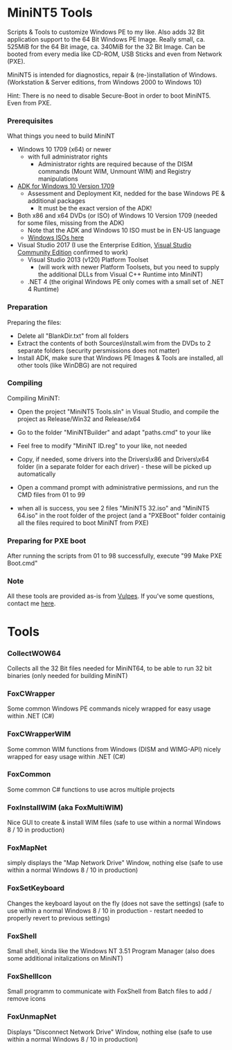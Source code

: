 # MiniNT5 Tools

Scripts & Tools to customize Windows PE to my like. Also adds 32 Bit application support to the 64 Bit Windows PE Image.
Really small, ca. 525MiB for the 64 Bit image, ca. 340MiB for the 32 Bit Image.
Can be booted from every media like CD-ROM, USB Sticks and even from Network (PXE).

MiniNT5 is intended for diagnostics, repair & (re-)installation of Windows. (Workstation & Server editions, from Windows 2000 to Windows 10)

Hint: There is no need to disable Secure-Boot in order to boot MiniNT5. Even from PXE.

### Prerequisites

What things you need to build MiniNT

* Windows 10 1709 (x64) or newer
	* with full administrator rights
		* Administrator rights are required because of the DISM commands (Mount WIM, Unmount WIM) and Registry manipulations
* [ADK for Windows 10 Version 1709](https://go.microsoft.com/fwlink/p/?linkid=859206)
	* Assessment and Deployment Kit, nedded for the base Windows PE & additional packages
		* It must be the exact version of the ADK!
* Both x86 and x64 DVDs (or ISO) of Windows 10 Version 1709 (needed for some files, missing from the ADK)
	* Note that the ADK and Windows 10 ISO must be in EN-US language
	* [Windows ISOs here](https://tb.rg-adguard.net/public.php)
* Visual Studio 2017 (I use the Enterprise Edition, [Visual Studio Community Edition](https://visualstudio.microsoft.com/downloads/) confirmed to work)
	* Visual Studio 2013 (v120) Platform Toolset
		* (will work with newer Platform Toolsets, but you need to supply the additional DLLs from Visual C++ Runtime into MiniNT)
	* .NET 4 (the original Windows PE only comes with a small set of .NET 4 Runtime)

### Preparation

Preparing the files:

* Delete all "BlankDir.txt" from all folders
* Extract the contents of both Sources\Install.wim from the DVDs to 2 separate folders (security persmissions does not matter)
* Install ADK, make sure that Windows PE Images & Tools are installed, all other tools (like WinDBG) are not required

### Compiling

Compiling MiniNT:

* Open the project "MiniNT5 Tools.sln" in Visual Studio, and compile the project as Release/Win32 and Release/x64
* Go to the folder "MiniNTBuilder" and adapt "paths.cmd" to your like
* Feel free to modify "MiniNT ID.reg" to your like, not needed
* Copy, if needed, some drivers into the Drivers\x86 and Drivers\x64 folder (in a separate folder for each driver) - these will be picked up automatically
* Open a command prompt with administrative permissions, and run the CMD files from 01 to 99

* when all is success, you see 2 files "MiniNT5 32.iso" and "MiniNT5 64.iso" in the root folder of the project (and a "PXEBoot" folder containig all the files required to boot MiniNT from PXE)

### Preparing for PXE boot

After running the scripts from 01 to 98 successfully, execute "99 Make PXE Boot.cmd"

### Note

All these tools are provided as-is from [Vulpes](https://vulpes.lu).
If you've some questions, contact me [here](https://go.vulpes.lu/contact).

# Tools

### CollectWOW64

Collects all the 32 Bit files needed for MiniNT64, to be able to run 32 bit binaries (only needed for building MiniNT)

### FoxCWrapper

Some common Windows PE commands nicely wrapped for easy usage within .NET (C#)

### FoxCWrapperWIM

Some common WIM functions from Windows (DISM and WIMG-API) nicely wrapped for easy usage within .NET (C#)

### FoxCommon

Some common C# functions to use acros multiple projects

### FoxInstallWIM (aka FoxMultiWIM)

Nice GUI to create & install WIM files
(safe to use within a normal Windows 8 / 10 in production)

### FoxMapNet

simply displays the "Map Network Drive" Window, nothing else
(safe to use within a normal Windows 8 / 10 in production)

### FoxSetKeyboard

Changes the keyboard layout on the fly (does not save the settings)
(safe to use within a normal Windows 8 / 10 in production - restart needed to properly revert to previous settings)

### FoxShell

Small shell, kinda like the Windows NT 3.51 Program Manager
(also does some additional initalizations on MiniNT)

### FoxShellIcon

Small programm to communicate with FoxShell from Batch files to add / remove icons

### FoxUnmapNet

Displays "Disconnect Network Drive" Window, nothing else
(safe to use within a normal Windows 8 / 10 in production)


